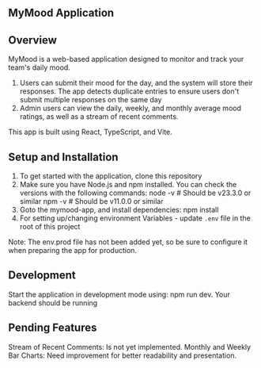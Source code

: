 ## MyMood Application

## Overview
MyMood is a web-based application designed to monitor and track your team's daily mood. 

1. Users can submit their mood for the day, and the system will store their responses. The app detects duplicate entries to ensure users don't submit multiple responses on the same day
2. Admin users can view the daily, weekly, and monthly average mood ratings, as well as a stream of recent comments. 


This app is built using React, TypeScript, and Vite.

## Setup and Installation

1. To get started with the application, clone this repository
2. Make sure you have Node.js and npm installed. You can check the versions with the following commands:
  node -v   # Should be v23.3.0 or similar
  npm -v    # Should be v11.0.0 or similar
3. Goto the mymood-app, and install dependencies:
  npm install
4. For setting up/changing environment Variables - update `.env` file in the root of this project 

Note: The env.prod file has not been added yet, so be sure to configure it when preparing the app for production.

## Development

Start the application in development mode using: npm run dev. 
Your backend should be running

## Pending Features
Stream of Recent Comments: Is not yet implemented.
Monthly and Weekly Bar Charts: Need improvement for better readability and presentation.